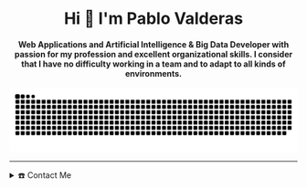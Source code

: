 <div align="center">
<h1 align="center">Hi 👋 I'm Pablo Valderas</h1>
<h4 align="center">
Web Applications and Artificial Intelligence & Big Data Developer with passion for my profession and excellent organizational skills. I consider that I have no difficulty working in a team and to adapt to all kinds of environments.</h4>
</div>

<div align="center">
  <img src="https://raw.githubusercontent.com/platane/snk/output/github-contribution-grid-snake-dark.svg"
       alt="snake" />
</div>

-----
<details>
  <summary>☎️ Contact Me</summary>
<div>
  <samp>
    <h2 align="center">You Can Reach Me By:</h2>
    <p align="center">
      <br/>
      <a href="https://www.linkedin.com/in/pvalgarn/" target="_blank"><img align="center"
         src="https://img.shields.io/badge/linkedin-%231DA1F2.svg?style=for-the-badge&logo=linkedin&logoColor=white"
         alt="pablo" height="30"/></a>
      <a href="mailto:pvalgarn@gmail.com" target="_blank"><img align="center"
         src="https://img.shields.io/badge/gmail-EA4335.svg?style=for-the-badge&logo=gmail&logoColor=white"
         alt="pablo" height="31"/></a>
      <a href="https://www.pablovalderas.me" target="_blank"><img align="center"
         src="https://img.shields.io/badge/website-3C8263.svg?style=for-the-badge&logo=rss&logoColor=white"
         alt="pablo" height="30"/></a>
    </p>
  </samp>
</div>
</details>
